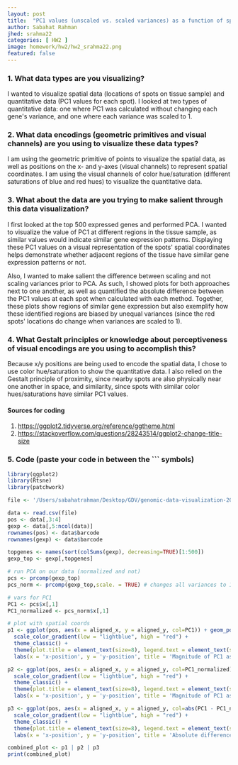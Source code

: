 ```yaml
---
layout: post
title:  "PC1 values (unscaled vs. scaled variances) as a function of spatial coordinates"
author: Sabahat Rahman
jhed: srahma22
categories: [ HW2 ]
image: homework/hw2/hw2_srahma22.png
featured: false
---
```


### 1. What data types are you visualizing?
I wanted to visualize spatial data (locations of spots on tissue sample) and quantitative data (PC1 values for each spot). I looked at two types of quantitative data: one where PC1 was calculated without changing each gene's variance, and one where each variance was scaled to 1.

### 2. What data encodings (geometric primitives and visual channels) are you using to visualize these data types?
I am using the geometric primitive of points to visualize the spatial data, as well as positions on the x- and y-axes (visual channels) to represent spatial coordinates. I am using the visual channels of color hue/saturation (different saturations of blue and red hues) to visualize the quantitative data.

### 3. What about the data are you trying to make salient through this data visualization? 
I first looked at the top 500 expressed genes and performed PCA. I wanted to visualize the value of PC1 at different regions in the tissue sample, as similar values would indicate similar gene expression patterns. Displaying these PC1 values on a visual representation of the spots' spatial coordinates helps demonstrate whether adjacent regions of the tissue have similar gene expression patterns or not. 

Also, I wanted to make salient the difference between scaling and not scaling variances prior to PCA. As such, I showed plots for both approaches next to one another, as well as quantified the absolute difference between the PC1 values at each spot when calculated with each method. Together, these plots show regions of similar gene expression but also exemplify how these identified regions are biased by unequal variances (since the red spots' locations do change when variances are scaled to 1). 

### 4. What Gestalt principles or knowledge about perceptiveness of visual encodings are you using to accomplish this?
Because x/y positions are being used to encode the spatial data, I chose to use color hue/saturation to show the quantitative data. I also relied on the Gestalt principle of proximity, since nearby spots are also physically near one another in space, and similarity, since spots with similar color hues/saturations have similar PC1 values.

#### Sources for coding
1. https://ggplot2.tidyverse.org/reference/ggtheme.html 
2. https://stackoverflow.com/questions/28243514/ggplot2-change-title-size

### 5. Code (paste your code in between the ``` symbols)

```r
library(ggplot2)
library(Rtsne)
library(patchwork)

file <- '/Users/sabahatrahman/Desktop/GDV/genomic-data-visualization-2025/data/eevee.csv.gz'

data <- read.csv(file) 
pos <- data[,3:4]
gexp <- data[,5:ncol(data)]
rownames(pos) <- data$barcode
rownames(gexp) <- data$barcode

topgenes <- names(sort(colSums(gexp), decreasing=TRUE)[1:500])
gexp_top <- gexp[,topgenes]

# run PCA on our data (normalized and not)
pcs <- prcomp(gexp_top)
pcs_norm <- prcomp(gexp_top,scale. = TRUE) # changes all variances to 1

# vars for PC1 
PC1 <- pcs$x[,1]
PC1_normalized <- pcs_norm$x[,1]

# plot with spatial coords
p1 <- ggplot(pos, aes(x = aligned_x, y = aligned_y, col=PC1)) + geom_point() + 
  scale_color_gradient(low = "lightblue", high = "red") +  
  theme_classic() + 
  theme(plot.title = element_text(size=8), legend.text = element_text(size=8)) + 
  labs(x = 'x-position', y = 'y-position', title = 'Magnitude of PC1 as a function of spatial coordinates')

p2 <- ggplot(pos, aes(x = aligned_x, y = aligned_y, col=PC1_normalized)) + geom_point() +
  scale_color_gradient(low = "lightblue", high = "red") +  
  theme_classic() +
  theme(plot.title = element_text(size=8), legend.text = element_text(size=8)) + 
  labs(x = 'x-position', y = 'y-position', title = 'Magnitude of PC1 as a function of spatial coordinates (scaled variances)')

p3 <- ggplot(pos, aes(x = aligned_x, y = aligned_y, col=abs(PC1 - PC1_normalized))) + geom_point() +
  scale_color_gradient(low = "lightblue", high = "red") +  
  theme_classic() +
  theme(plot.title = element_text(size=8), legend.text = element_text(size=8)) + 
  labs(x = 'x-position', y = 'y-position', title = 'Absolute difference between PC1 and PC1 with scaled variances')

combined_plot <- p1 | p2 | p3
print(combined_plot)

```


